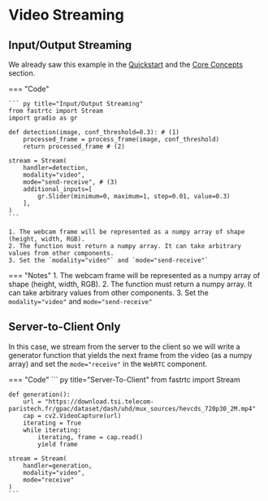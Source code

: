 # Video Streaming

## Input/Output Streaming

We already saw this example in the [Quickstart](../../#quickstart) and the [Core Concepts](../streams) section.

=== "Code"
    
    ``` py title="Input/Output Streaming"
    from fastrtc import Stream
    import gradio as gr

    def detection(image, conf_threshold=0.3): # (1)
        processed_frame = process_frame(image, conf_threshold)
        return processed_frame # (2)

    stream = Stream(
        handler=detection,
        modality="video",
        mode="send-receive", # (3)
        additional_inputs=[
            gr.Slider(minimum=0, maximum=1, step=0.01, value=0.3)
        ],
    )
    ```

    1. The webcam frame will be represented as a numpy array of shape (height, width, RGB).
    2. The function must return a numpy array. It can take arbitrary values from other components.
    3. Set the `modality="video"` and `mode="send-receive"`
=== "Notes"
    1. The webcam frame will be represented as a numpy array of shape (height, width, RGB).
    2. The function must return a numpy array. It can take arbitrary values from other components.
    3. Set the `modality="video"` and `mode="send-receive"`

## Server-to-Client Only

In this case, we stream from the server to the client so we will write a generator function that yields the next frame from the video (as a numpy array)
and set the `mode="receive"` in the `WebRTC` component.

=== "Code"
    ``` py title="Server-To-Client"
    from fastrtc import Stream

    def generation():
        url = "https://download.tsi.telecom-paristech.fr/gpac/dataset/dash/uhd/mux_sources/hevcds_720p30_2M.mp4"
        cap = cv2.VideoCapture(url)
        iterating = True
        while iterating:
            iterating, frame = cap.read()
            yield frame

    stream = Stream(
        handler=generation,
        modality="video",
        mode="receive"
    )
    ```
